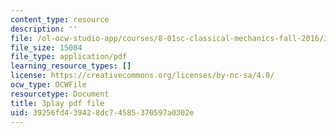 ```yaml
---
content_type: resource
description: ''
file: /ol-ocw-studio-app/courses/8-01sc-classical-mechanics-fall-2016/39256fd439428dc74585370597a0302e_RBaBEjzMr4E.pdf
file_size: 15084
file_type: application/pdf
learning_resource_types: []
license: https://creativecommons.org/licenses/by-nc-sa/4.0/
ocw_type: OCWFile
resourcetype: Document
title: 3play pdf file
uid: 39256fd4-3942-8dc7-4585-370597a0302e
---
```


